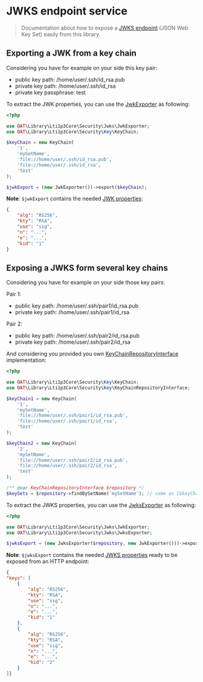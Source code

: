 # JWKS endpoint service

> Documentation about how to expose a [JWKS endpoint](https://auth0.com/docs/tokens/concepts/jwks) (JSON Web Key Set) easily from this library.

## Exporting a JWK from a key chain

Considering you have for example on your side this key pair:
- public key path: /home/user/.ssh/id_rsa.pub
- private key path: /home/user/.ssh/id_rsa
- private key passphrase: test

To extract the JWK properties, you can use the [JwkExporter](../../src/Security/Jwks/JwkExporter.php) as following:

```php
<?php

use OAT\Library\Lti1p3Core\Security\Jwks\JwkExporter;
use OAT\Library\Lti1p3Core\Security\Key\KeyChain;

$keyChain = new KeyChain(
    '1',
    'mySetName',
    'file://home/user/.ssh/id_rsa.pub',
    'file://home/user/.ssh/id_rsa',
    'test'
);

$jwkExport = (new JwkExporter())->export($keyChain);
```

**Note**: `$jwkExport` contains the needed [JWK properties](https://auth0.com/docs/tokens/references/jwks-properties):

```json
{
    "alg": "RS256",
    "kty": "RSA",
    "use": "sig",
    "n": "...",
    "e": "...",
    "kid": "1"
}
```

## Exposing a JWKS form several key chains

Considering you have for example on your side those key pairs:

Pair 1:
- public key path: /home/user/.ssh/pair1/id_rsa.pub
- private key path: /home/user/.ssh/pair1/id_rsa

Pair 2:
- public key path: /home/user/.ssh/pair2/id_rsa.pub
- private key path: /home/user/.ssh/pair2/id_rsa

And considering you provided you own [KeyChainRepositoryInterface](../../src/Security/Key/KeyChainRepositoryInterface.php) implementation:

```php
<?php

use OAT\Library\Lti1p3Core\Security\Key\KeyChain;
use OAT\Library\Lti1p3Core\Security\Key\KeyChainRepositoryInterface;

$keyChain1 = new KeyChain(
    '1',
    'mySetName',
    'file://home/user/.ssh/pair1/id_rsa.pub',
    'file://home/user/.ssh/pair1/id_rsa',
    'test'
);

$keyChain2 = new KeyChain(
    '2',
    'mySetName',
    'file://home/user/.ssh/pair2/id_rsa.pub',
    'file://home/user/.ssh/pair2/id_rsa',
    'test'
);

/** @var KeyChainRepositoryInterface $repository */
$keySets = $repository->findBySetName('mySetName'); // same as [$keyChain1, $keyChain2]
```

To extract the JWKS properties, you can use the [JwksExporter](../../src/Security/Jwks/JwksExporter.php) as following:

```php
<?php

use OAT\Library\Lti1p3Core\Security\Jwks\JwkExporter;
use OAT\Library\Lti1p3Core\Security\Jwks\JwksExporter;

$jwksExport = (new JwksExporter($repository, new JwkExporter()))->export('mySetName');
```

**Note**: `$jwksExport` contains the needed [JWKS properties](https://auth0.com/docs/tokens/references/jwks-properties) ready to be exposed from an HTTP endpoint:

```json
{
"keys": [
    {
        "alg": "RS256",
        "kty": "RSA",
        "use": "sig",
        "n": "...",
        "e": "...",
        "kid": "1"
    },
    {
        "alg": "RS256",
        "kty": "RSA",
        "use": "sig",
        "n": "...",
        "e": "...",
        "kid": "2"
    }
]}
```